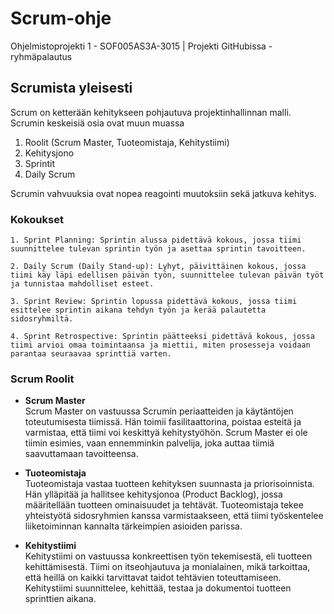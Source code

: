 # Scrum-ohje
Ohjelmistoprojekti 1 - SOF005AS3A-3015 | Projekti GitHubissa -ryhmäpalautus

## Scrumista yleisesti
Scrum on ketterään kehitykseen pohjautuva projektinhallinnan malli. Scrumin keskeisiä osia ovat muun muassa
1. Roolit (Scrum Master, Tuoteomistaja, Kehitystiimi)
2. Kehitysjono
3. Sprintit
4. Daily Scrum

Scrumin vahvuuksia ovat nopea reagointi muutoksiin sekä jatkuva kehitys.

### Kokoukset

    1. Sprint Planning: Sprintin alussa pidettävä kokous, jossa tiimi suunnittelee tulevan sprintin työn ja asettaa sprintin tavoitteen.

    2. Daily Scrum (Daily Stand-up): Lyhyt, päivittäinen kokous, jossa tiimi käy läpi edellisen päivän työn, suunnittelee tulevan päivän työt ja tunnistaa mahdolliset esteet.

    3. Sprint Review: Sprintin lopussa pidettävä kokous, jossa tiimi esittelee sprintin aikana tehdyn työn ja kerää palautetta sidosryhmiltä.

    4. Sprint Retrospective: Sprintin päätteeksi pidettävä kokous, jossa tiimi arvioi omaa toimintaansa ja miettii, miten prosesseja voidaan parantaa seuraavaa sprinttiä varten.

### Scrum Roolit

* **Scrum Master**  
  Scrum Master on vastuussa Scrumin periaatteiden ja käytäntöjen toteutumisesta tiimissä. Hän toimii fasilitaattorina, poistaa esteitä ja varmistaa, että tiimi voi keskittyä kehitystyöhön. Scrum Master ei ole tiimin esimies, vaan ennemminkin palvelija, joka auttaa tiimiä saavuttamaan tavoitteensa.

* **Tuoteomistaja**  
  Tuoteomistaja vastaa tuotteen kehityksen suunnasta ja priorisoinnista. Hän ylläpitää ja hallitsee kehitysjonoa (Product Backlog), jossa määritellään tuotteen ominaisuudet ja tehtävät. Tuoteomistaja tekee yhteistyötä sidosryhmien kanssa varmistaakseen, että tiimi työskentelee liiketoiminnan kannalta tärkeimpien asioiden parissa.

* **Kehitystiimi**  
  Kehitystiimi on vastuussa konkreettisen työn tekemisestä, eli tuotteen kehittämisestä. Tiimi on itseohjautuva ja monialainen, mikä tarkoittaa, että heillä on kaikki tarvittavat taidot tehtävien toteuttamiseen. Kehitystiimi suunnittelee, kehittää, testaa ja dokumentoi tuotteen sprinttien aikana.